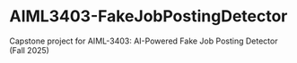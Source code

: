 # AIML3403-FakeJobPostingDetector
Capstone project for AIML-3403: AI-Powered Fake Job Posting Detector (Fall 2025)
